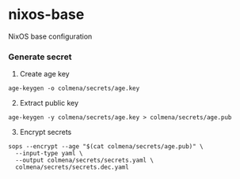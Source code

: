 # nixos-base
NixOS base configuration

### Generate secret
1. Create age key
```
age-keygen -o colmena/secrets/age.key
```

2. Extract public key
```
age-keygen -y colmena/secrets/age.key > colmena/secrets/age.pub
```

3. Encrypt secrets
```
sops --encrypt --age "$(cat colmena/secrets/age.pub)" \
  --input-type yaml \
  --output colmena/secrets/secrets.yaml \
  colmena/secrets/secrets.dec.yaml
```

